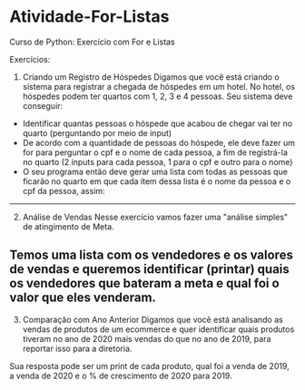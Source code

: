# Atividade-For-Listas
 Curso de Python: Exercício com For e Listas
 
 Exercícios:
 
1. Criando um Registro de Hóspedes
Digamos que você está criando o sistema para registrar a chegada de hóspedes em um hotel. No hotel, os hóspedes podem ter quartos com 1, 2, 3 e 4 pessoas. Seu sistema deve conseguir:

* Identificar quantas pessoas o hóspede que acabou de chegar vai ter no quarto (perguntando por meio de input)
* De acordo com a quantidade de pessoas do hóspede, ele deve fazer um for para perguntar o cpf e o nome de cada pessoa, a fim de registrá-la no quarto (2 inputs para cada pessoa, 1 para o cpf e outro para o nome)
* O seu programa então deve gerar uma lista com todas as pessoas que ficarão no quarto em que cada item dessa lista é o nome da pessoa e o cpf da pessoa, assim:

-------------------------------------------------------------------------------------------------------------------------------------------------------------------------
2. Análise de Vendas
Nesse exercício vamos fazer uma "análise simples" de atingimento de Meta.

Temos uma lista com os vendedores e os valores de vendas e queremos identificar (printar) quais os vendedores que bateram a meta e qual foi o valor que eles venderam.
-------------------------------------------------------------------------------------------------------------------------------------------------------------------------
3. Comparação com Ano Anterior
Digamos que você está analisando as vendas de produtos de um ecommerce e quer identificar quais produtos tiveram no ano de 2020 mais vendas do que no ano de 2019, para reportar isso para a diretoria.

Sua resposta pode ser um print de cada produto, qual foi a venda de 2019, a venda de 2020 e o % de crescimento de 2020 para 2019.

